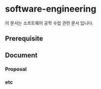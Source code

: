 # software-engineering

이 문서는 소프트웨어 공학 수업 관련 문서 입니다.

## Prerequisite

## Document

### Proposal

### etc 
